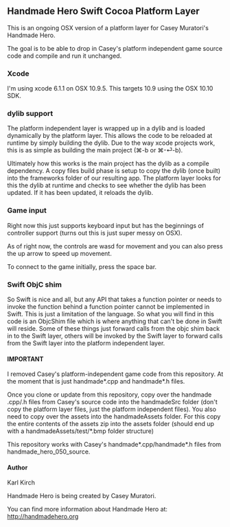 ## Handmade Hero Swift Cocoa Platform Layer

This is an ongoing OSX version of a platform layer for Casey Muratori's Handmade Hero.

The goal is to be able to drop in Casey's platform independent game source code and compile and run it unchanged.

### Xcode
I'm using xcode 6.1.1 on OSX 10.9.5. This targets 10.9 using the OSX 10.10 SDK.

### dylib support
The platform independent layer is wrapped up in a dylib and is loaded dynamically by the platform layer. This allows the code to be reloaded at runtime by simply building the dylib. Due to the way xcode projects work, this is as simple as building the main project (⌘-b or ⌘-⏎-b).

Ultimately how this works is the main project has the dylib as a compile dependency. A copy files build phase is setup to copy the dylib (once built) into the frameworks folder of our resulting app. The platform layer looks for this the dylib at runtime and checks to see whether the dylib has been updated. If it has been updated, it reloads the dylib.

### Game input
Right now this just supports keyboard input but has the beginnings of controller support (turns out this is just super messy on OSX).

As of right now, the controls are wasd for movement and you can also press the up arrow to speed up movement.

To connect to the game initially, press the space bar.

### Swift ObjC shim
So Swift is nice and all, but any API that takes a function pointer or needs to invoke the function behind a function pointer cannot be implemented in Swift. This is just a limitation of the language. So what you will find in this code is an ObjcShim file which is where anything that can't be done in Swift will reside. Some of these things just forward calls from the objc shim back in to the Swift layer, others will be invoked by the Swift layer to forward calls from the Swift layer into the platform independent layer.

#### IMPORTANT

I removed Casey's platform-independent game code from this repository. At the moment that is just handmade*.cpp and handmade*.h files.

Once you clone or update from this repository, copy over the handmade .cpp/.h files from Casey's source code into the handmadeSrc folder (don't copy the platform layer files, just the platform independent files).
You also need to copy over the assets into the handmadeAssets folder. For this copy the entire contents of the assets zip into the assets folder (should end up with a handmadeAssets/test/*.bmp folder structure)

This repository works with Casey's handmade*.cpp/handmade*.h files from handmade_hero_050_source.

#### Author

Karl Kirch

Handmade Hero is being created by Casey Muratori.

You can find more information about Handmade Hero at: http://handmadehero.org
